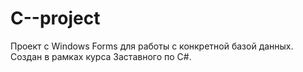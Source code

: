 # C--project
Проект с Windows Forms для работы с конкретной базой данных.
Создан в рамках курса Заставного по C#.

